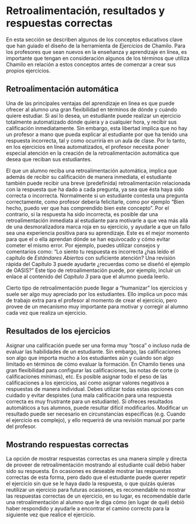 # Retroalimentación, resultados y respuestas correctas

En esta sección se describen algunos de los conceptos educativos clave que han guiado el diseño de la herramienta de _Ejercicios_ de Chamilo. Para los profesores que sean nuevos en la enseñanza y aprendizaje en línea, es importante que tengan en consideración algunos de los términos que utiliza Chamilo en relación a estos conceptos antes de comenzar a crear sus propios ejercicios.

## Retroalimentación automática <a id="retroalimentaci-n-autom-tica"></a>

Una de las principales ventajas del aprendizaje en línea es que puede ofrecer al alumno una gran flexibilidad en términos de dónde y cuándo quiere estudiar. Si así lo desea, un estudiante puede realizar un ejercicio totalmente automatizado dónde quiera y a cualquier hora, y recibir sus calificación inmediatamente. Sin embargo, esta libertad implica que no hay un profesor a mano que pueda explicar al estudiante por que ha tenido una respuesta incorrecta, tal y como ocurriría en un aula de clase. Por lo tanto, en los ejercicios en línea automatizados, el profesor necesita poner especial atención en la creación de la retroalimentación automática que desea que reciban sus estudiantes.

El que un alumno reciba una retroalimentación automática, implica que además de recibir su calificación de manera inmediata, el estudiante también puede recibir una breve \(predefinida\) retroalimentación relacionada con la respuesta que ha dado a cada pregunta, ya sea que ésta haya sido correcta o incorrecta. Normalmente si un estudiante contesta una pregunta correctamente, como profesor debería felicitarle, como por ejemplo “Bien hecho, puedo ver que has comprendido bien este concepto”. Por el contrario, si la respuesta ha sido incorrecta, es posible dar una retroalimentación inmediata al estudiante para motivarle a que vea más allá de una desmoralizadora marca roja en su ejercicio, y ayudarle a que un fallo sea una experiencia positiva para su aprendizaje. Este es el mejor momento para que el o ella aprendan dónde se han equivocado y cómo evitar cometer el mismo error. Por ejemplo, puedes utilizar consejos y comentarios como: “Lo siento tu respuesta es incorrecta ¿has leído el capítulo de _Estándares Abiertos_ con suficiente atención? Una revisión rápida del Capítulo 3 puede ayudarte ¿recuerdas como se diseñó el ejemplo de OASIS?” Este tipo de retroalimentación puede, por ejemplo, incluir un enlace al contenido del _Capítulo 3_ para que el alumno pueda leerlo.

Cierto tipo de retroalimentación puede llegar a “humanizar” los ejercicios y suele ser algo muy apreciado por los estudiantes. Ello implica un poco más de trabajo extra para el profesor al momento de crear el ejercicio, pero provee de un mecanismo muy importante para motivar y corregir al alumno cada vez que realiza un ejercicio.

## Resultados de los ejercicios <a id="resultados-de-los-ejercicios"></a>

Asignar una calificación puede ser una forma muy “tosca” o incluso ruda de evaluar las habilidades de un estudiante. Sin embargo, las calificaciones son algo que importa mucho a los estudiantes aún y cuándo son algo limitado en términos de cómo evaluar la formación. En Chamilo tienes una gran flexibilidad para configurar las calificaciones, las notas de corte \(o calificaciones mínimas\), etc. Es posible asignar todo el peso de las calificaciones a los ejercicios, así como asignar valores negativos a respuestas de manera individual. Debes utilizar todas estas opciones con cuidado y evitar despistes \(una mala calificación para una respuesta correcta es muy frustrante para un estudiante\). Si ofreces resultados automáticos a tus alumnos, puede resultar difícil modificarlos. Modificar un resultado puede ser necesario en circunstancias específicas \(e.g. Cuando el ejercicio es complejo\), y ello requerirá de una revisión manual por parte del profesor.

## Mostrando respuestas correctas <a id="mostrando-respuestas-correctas"></a>

La opción de mostrar respuestas correctas es una manera simple y directa de proveer de retroalimentación mostrando al estudiante cuál debió haber sido su respuesta. En ocasiones es deseable mostrar las respuestas correctas de esta forma, pero dado que el estudiante puede querer repetir el ejercicio sin que se le haya dado la respuesta, o que quizás quieras reutilizar un ejercicio para futuras ocasiones, es recomendable no mostrar las respuestas correctas de un ejercicio, en su lugar, es recomendable darle una retroalimentación al alumno que le diga cómo \(en lugar de qué\) debió haber respondido y ayudarle a encontrar el camino correcto para la siguiente vez que realice el ejercicio.

